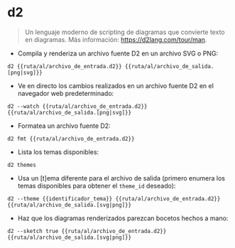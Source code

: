 # d2

> Un lenguaje moderno de scripting de diagramas que convierte texto en diagramas.
> Más información: <https://d2lang.com/tour/man>.

- Compila y renderiza un archivo fuente D2 en un archivo SVG o PNG:

`d2 {{ruta/al/archivo_de_entrada.d2}} {{ruta/al/archivo_de_salida.[png|svg]}}`

- Ve en directo los cambios realizados en un archivo fuente D2 en el navegador web predeterminado:

`d2 --watch {{ruta/al/archivo_de_entrada.d2}} {{ruta/al/archivo_de_salida.[png|svg]}}`

- Formatea un archivo fuente D2:

`d2 fmt {{ruta/al/archivo_de_entrada.d2}}`

- Lista los temas disponibles:

`d2 themes`

- Usa un [t]ema diferente para el archivo de salida (primero enumera los temas disponibles para obtener el `theme_id` deseado):

`d2 --theme {{identificador_tema}} {{ruta/al/archivo_de_entrada.d2}} {{ruta/al/archivo_de_salida.[svg|png]}}`

- Haz que los diagramas renderizados parezcan bocetos hechos a mano:

`d2 --sketch true {{ruta/al/archivo_de_entrada.d2}} {{ruta/al/archivo_de_salida.[svg|png]}}`
